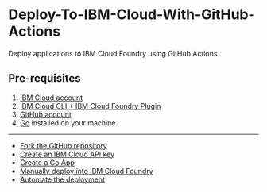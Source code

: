 # Deploy-To-IBM-Cloud-With-GitHub-Actions
Deploy applications to IBM Cloud Foundry using GitHub Actions

## Pre-requisites

1) [IBM Cloud account](https://ibm.biz/BdffAw)
2) [IBM Cloud CLI + IBM Cloud Foundry Plugin](https://cloud.ibm.com/docs/cli/index.html)
3) [GitHub account](https://github.com/)
4) [Go](https://golang.org/) installed on your machine

---

- [Fork the GitHub repository]
- [Create an IBM Cloud API key]
- [Create a Go App]
- [Manually deploy into IBM Cloud Foundry]
- [Automate the deployment]

[Fork the GitHub repository]: ./workshop-instructions/step-1-fork-repository.md
[Create an IBM Cloud API key]: ./workshop-instructions/step-2-ibm-cloud-api.md
[Create a Go App]: ./workshop-instructions/step-3-create-app.md
[Manually deploy into IBM Cloud Foundry]: ./workshop-instructions/step-4-push-to-cf.md
[Automate the deployment]: ./workshop-instructions/step-5-gh-actions-automation.md